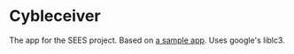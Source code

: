 # Cybleceiver

The app for the SEES project. Based on [a sample app](https://developer.apple.com/documentation/corebluetooth/transferring-data-between-bluetooth-low-energy-devices). Uses google's liblc3.
			
